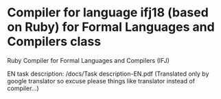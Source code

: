 # Compiler for language ifj18 (based on Ruby) for	Formal Languages and Compilers class
Ruby Compiler for Formal Languages and Compilers (IFJ)

EN task description: /docs/Task description-EN.pdf
(Translated only by google translator so excuse please things like translator instead of compiler...)




